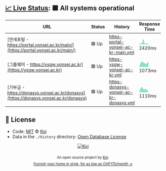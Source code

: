 ## [📈 Live Status](https://upptime.js.org): <!--live status--> **🟩 All systems operational**

<!--start: status pages-->
| URL | Status | History | Response Time | Uptime |
| --- | ------ | ------- | ------------- | ------ |
| [연세포털 - https://portal.yonsei.ac.kr/main/](https://portal.yonsei.ac.kr/main/) | 🟩 Up | [https-portal-yonsei-ac-kr-main.yml](https://github.com/belhyun/yonsei-upptime/commits/master/history/https-portal-yonsei-ac-kr-main.yml) | <img alt="Response time graph" src="./graphs/https-portal-yonsei-ac-kr-main.png" height="20"> 2420ms | ![Uptime 100.00%](https://img.shields.io/endpoint?url=https%3A%2F%2Fraw.githubusercontent.com%2Fbelhyun%2Fyonsei-upptime%2Fmaster%2Fapi%2Fhttps-portal-yonsei-ac-kr-main%2Fuptime.json)
| [그룹웨어 - https://ysgw.yonsei.ac.kr](https://ysgw.yonsei.ac.kr) | 🟩 Up | [https-ysgw-yonsei-ac-kr.yml](https://github.com/belhyun/yonsei-upptime/commits/master/history/https-ysgw-yonsei-ac-kr.yml) | <img alt="Response time graph" src="./graphs/https-ysgw-yonsei-ac-kr.png" height="20"> 1073ms | ![Uptime 100.00%](https://img.shields.io/endpoint?url=https%3A%2F%2Fraw.githubusercontent.com%2Fbelhyun%2Fyonsei-upptime%2Fmaster%2Fapi%2Fhttps-ysgw-yonsei-ac-kr%2Fuptime.json)
| [기부금 - https://donasys.yonsei.ac.kr/donasys](https://donasys.yonsei.ac.kr/donasys) | 🟩 Up | [https-donasys-yonsei-ac-kr-donasys.yml](https://github.com/belhyun/yonsei-upptime/commits/master/history/https-donasys-yonsei-ac-kr-donasys.yml) | <img alt="Response time graph" src="./graphs/https-donasys-yonsei-ac-kr-donasys.png" height="20"> 1110ms | ![Uptime 100.00%](https://img.shields.io/endpoint?url=https%3A%2F%2Fraw.githubusercontent.com%2Fbelhyun%2Fyonsei-upptime%2Fmaster%2Fapi%2Fhttps-donasys-yonsei-ac-kr-donasys%2Fuptime.json)
<!--end: status pages-->

## 📄 License

- Code: [MIT](./LICENSE) © [Koj](https://koj.co)
- Data in the `./history` directory: [Open Database License](https://opendatacommons.org/licenses/odbl/1-0/)

<p align="center">
  <a href="https://koj.co">
    <img width="44" alt="Koj" src="https://kojcdn.com/v1598284251/website-v2/koj-github-footer_m089ze.svg">
  </a>
</p>
<p align="center">
  <sub>An open source project by <a href="https://koj.co">Koj</a>. <br> <a href="https://koj.co">Furnish your home in style, for as low as CHF175/month →</a></sub>
</p>
